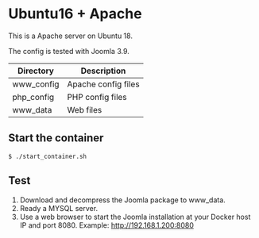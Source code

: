 # Ubuntu16 + Apache

This is a Apache server on Ubuntu 18.

The config is tested with Joomla 3.9.

|  Directory | Description |
|------------|-------------|
| www_config | Apache config files |
| php_config | PHP config files    |
| www_data   | Web files           |

## Start the container
```
$ ./start_container.sh
```
## Test
1. Download and decompress the Joomla package to www_data.
2. Ready a MYSQL server.
3. Use a web browser to start the Joomla installation at your Docker host IP and port 8080. Example: http://192.168.1.200:8080
